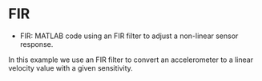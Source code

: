 # FIR

- FIR: MATLAB code using an FIR filter to adjust a non-linear sensor response.

In this example we use an FIR filter to convert an accelerometer to a linear velocity value with a given sensitivity.